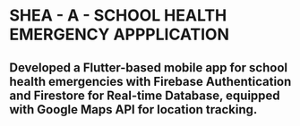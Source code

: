 # SHEA - A - SCHOOL HEALTH EMERGENCY APPPLICATION


## Developed a Flutter-based mobile app for school health emergencies with Firebase Authentication and Firestore for Real-time Database, equipped with Google Maps API for location tracking.

